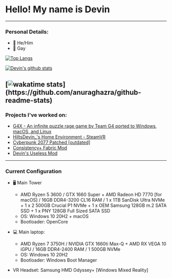 # Hello! My name is Devin
---
### Personal Details:
- 👨 He/Him
- 🌈 Gay

[![Top Langs](https://github-readme-stats.vercel.app/api/top-langs/?username=HiItsDevin&exclude_repo=ls,LOAS,Thoda)](https://github.com/anuraghazra/github-readme-stats)

[![Devin's github stats](https://github-readme-stats.vercel.app/api?username=HiItsDevin&show_icons=true)](https://github.com/anuraghazra/github-readme-stats)

[![wakatime stats](https://github-readme-stats.vercel.app/api/wakatime?username=HiItsDevin_)](https://github.com/anuraghazra/github-readme-stats)
---
### Projects I've worked on:
- [G4X - An infinite puzzle rage game by Team G4 ported to Windows, macOS, and Linux](https://github.com/team-g4/G4X)
- [HiItsDevin_'s Home Environment - SteamVR](https://steamcommunity.com/sharedfiles/filedetails/?id=2152311955)
- [Cyberpunk 2077 Patched [outdated]](https://www.nexusmods.com/cyberpunk2077/mods/188/?tab=forum&topic_id=9417603)
- [Consistency+ Fabric Mod](https://github.com/ConsistencyPlus/ConsistencyPlus)
- [Devin's Useless Mod](https://github.com/devOS-Sanity-Edition/devinsuselessmod)
---
### Current Configuration
- 🖥️ Main Tower
  - AMD Ryzen 5 3600 / GTX 1660 Super + AMD Radeon HD 7770 [for macOS] / 16GB DDR4-3200 CL16 RAM / 1 x 1TB SanDisk Ultra NVMe + 1 x 2 500GB Crucial P1 NVMe + 1 x OEM Samsung 128GB m.2 SATA SSD + 1 x PNY 128GB Full Sized SATA SSD
  - OS: Windows 10 20H2 + macOS
  - Bootloader: OpenCore
- 💻 Main laptop: 
  - AMD Ryzen 7 3750H / NVIDIA GTX 1660ti Max-Q + AMD RX VEGA 10 iGPU / 16GB DDR4-2400 RAM / 1 500GB NVMe
  - OS: Windows 10 20H2
  - Bootloader: Windows Boot Manager

- VR Headset: Samsung HMD Odyssey+ [Windows Mixed Reality]
